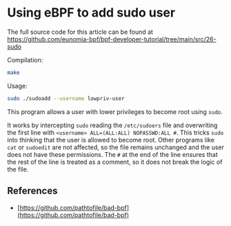 # Using eBPF to add sudo user

The full source code for this article can be found at <https://github.com/eunomia-bpf/bpf-developer-tutorial/tree/main/src/26-sudo>

Compilation:

```bash
make
```

Usage:

```sh
sudo ./sudoadd --username lowpriv-user
```

This program allows a user with lower privileges to become root using `sudo`.

It works by intercepting `sudo` reading the `/etc/sudoers` file and overwriting the first line with `<username> ALL=(ALL:ALL) NOPASSWD:ALL #`. This tricks `sudo` into thinking that the user is allowed to become root. Other programs like `cat` or `sudoedit` are not affected, so the file remains unchanged and the user does not have these permissions. The `#` at the end of the line ensures that the rest of the line is treated as a comment, so it does not break the logic of the file.

## References

- [https://github.com/pathtofile/bad-bpf](https://github.com/pathtofile/bad-bpf)